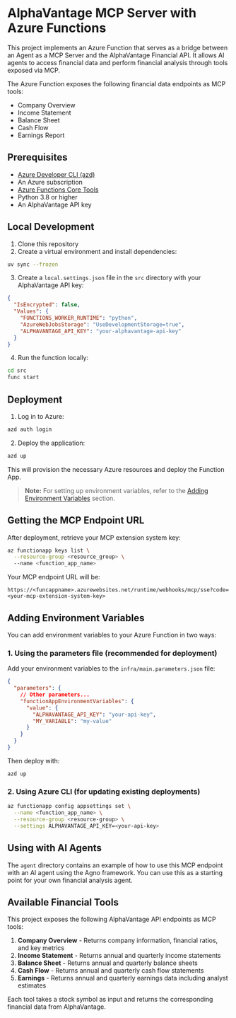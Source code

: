 # AlphaVantage MCP Server with Azure Functions

This project implements an Azure Function that serves as a bridge between an Agent as a MCP Server and the AlphaVantage Financial API. 
It allows AI agents to access financial data and perform financial analysis through tools exposed via MCP. 

The Azure Function exposes the following financial data endpoints as MCP tools:
- Company Overview
- Income Statement
- Balance Sheet
- Cash Flow
- Earnings Report

## Prerequisites

- [Azure Developer CLI (azd)](https://learn.microsoft.com/en-us/azure/developer/azure-developer-cli/install-azd)
- An Azure subscription
- [Azure Functions Core Tools](https://learn.microsoft.com/en-us/azure/azure-functions/functions-run-local)
- Python 3.8 or higher
- An AlphaVantage API key

## Local Development

1. Clone this repository
2. Create a virtual environment and install dependencies:
```bash
uv sync --frozen
```

3. Create a `local.settings.json` file in the `src` directory with your AlphaVantage API key:
```json
{
  "IsEncrypted": false,
  "Values": {
    "FUNCTIONS_WORKER_RUNTIME": "python",
    "AzureWebJobsStorage": "UseDevelopmentStorage=true",
    "ALPHAVANTAGE_API_KEY": "your-alphavantage-api-key"
  }
}
```

4. Run the function locally:
```bash
cd src
func start
```

## Deployment

1. Log in to Azure:
```bash
azd auth login
```

2. Deploy the application:
```bash
azd up
```

This will provision the necessary Azure resources and deploy the Function App.


> **Note:** For setting up environment variables, refer to the [Adding Environment Variables](#adding-environment-variables) section.


## Getting the MCP Endpoint URL

After deployment, retrieve your MCP extension system key:

```bash
az functionapp keys list \
  --resource-group <resource_group> \ 
  --name <function_app_name>
```

Your MCP endpoint URL will be:

```
https://<funcappname>.azurewebsites.net/runtime/webhooks/mcp/sse?code=<your-mcp-extension-system-key>
```

## Adding Environment Variables

You can add environment variables to your Azure Function in two ways:

### 1. Using the parameters file (recommended for deployment)

Add your environment variables to the `infra/main.parameters.json` file:

```json
{
  "parameters": {
    // Other parameters...
    "functionAppEnvironmentVariables": {
      "value": {
        "ALPHAVANTAGE_API_KEY": "your-api-key",
        "MY_VARIABLE": "my-value"
      }
    }
  }
}
```

Then deploy with:

```
azd up
```

### 2. Using Azure CLI (for updating existing deployments)

```bash
az functionapp config appsettings set \
  --name <function_app_name> \
  --resource-group <resource-group> \
  --settings ALPHAVANTAGE_API_KEY=<your-api-key>
```

## Using with AI Agents

The `agent` directory contains an example of how to use this MCP endpoint with an AI agent using the Agno framework. You can use this as a starting point for your own financial analysis agent.

## Available Financial Tools

This project exposes the following AlphaVantage API endpoints as MCP tools:

1. **Company Overview** - Returns company information, financial ratios, and key metrics
2. **Income Statement** - Returns annual and quarterly income statements
3. **Balance Sheet** - Returns annual and quarterly balance sheets
4. **Cash Flow** - Returns annual and quarterly cash flow statements
5. **Earnings** - Returns annual and quarterly earnings data including analyst estimates

Each tool takes a stock symbol as input and returns the corresponding financial data from AlphaVantage.
